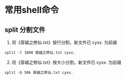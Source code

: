 # 常用shell命令

## split 分割文件

1. 将《穿越之修仙.txt》按行分割，新文件已 cyxx. 为前缀
```
split -l 1000 穿越之修仙.txt cyxx.
```

2. 将《穿越之修仙.txt》按大小分割，新文件已 cyxx. 为前缀
```
split -b 50k 穿越之修仙.txt cyxx.
```